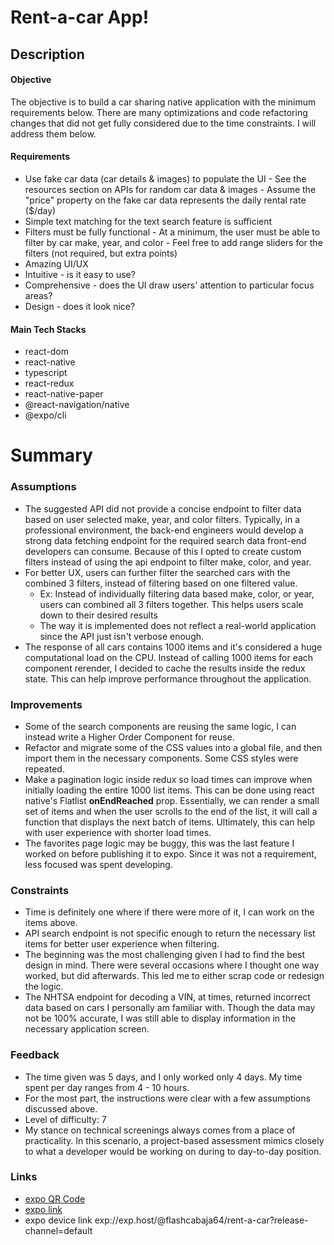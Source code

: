# Rent-a-car App!
## Description
#### Objective
The objective is to build a car sharing native application with the minimum requirements below. There are many optimizations and code refactoring changes that did not get fully considered due to the time constraints. I will address them below.
#### Requirements
 -   Use fake car data (car details & images) to populate the UI
    -   See the resources section on APIs for random car data & images
    -   Assume the "price" property on the fake car data represents the daily rental rate ($/day)
 -   Simple text matching for the text search feature is sufficient
 -   Filters must be fully functional
    -   At a minimum, the user must be able to filter by car make, year, and color
    -   Feel free to add range sliders for the filters (not required, but extra points)
 -   Amazing UI/UX
 - Intuitive - is it easy to use?
 - Comprehensive - does the UI draw users' attention to particular focus areas?
 - Design - does it look nice?
#### Main Tech Stacks
 - react-dom
 - react-native
 - typescript
 - react-redux
 - react-native-paper
 - @react-navigation/native
 - @expo/cli

# Summary

### Assumptions
 - The suggested API did not provide a concise endpoint to filter data based on user selected make, year, and color filters. Typically, in a professional environment, the back-end engineers would develop a strong data fetching endpoint for the required search data front-end developers can consume. Because of this I opted to create custom filters instead of using the api endpoint to filter make, color, and year.
- For better UX, users can further filter the searched cars with the combined 3 filters, instead of filtering based on one filtered value. 
	- Ex: Instead of individually filtering data based make, color, or year, users can combined all 3 filters together. This helps users scale down to their desired results
	- The way it is implemented does not reflect a real-world application since the API just isn't verbose enough.
- The response of all cars contains 1000 items and it's considered a huge computational load on the CPU. Instead of calling 1000 items for each component rerender, I decided to cache the results inside the redux state. This can help improve performance throughout the application.

### Improvements
- Some of the search components are reusing the same logic, I can instead write a Higher Order Component for reuse. 
- Refactor and migrate some of the CSS values into a global file, and then import them in the necessary components. Some CSS styles were repeated.
- Make a pagination logic inside redux so load times can improve when initially loading the entire 1000 list items. This can be done using react native's Flatlist **onEndReached** prop. Essentially, we can render a small set of items and when the user scrolls to the end of the list, it will call a function that displays the next batch of items. Ultimately, this can help with user experience with shorter load times.
- The favorites page logic may be buggy, this was the last feature I worked on before publishing it to expo. Since it was not a requirement, less focused was spent developing.

### Constraints
- Time is definitely one where if there were more of it, I can work on the items above.
- API search endpoint is not specific enough to return the necessary list items for better user experience when filtering.
- The beginning was the most challenging given I had to find the best design in mind. There were several occasions where I thought one way worked, but did afterwards. This led me to either scrap code or redesign the logic.
- The NHTSA endpoint for decoding a VIN, at times, returned incorrect data based on cars I personally am familiar with. Though the data may not be 100% accurate, I was still able to display information in the necessary application screen.

### Feedback
- The time given was 5 days, and I only worked only 4 days. My time spent per day ranges from 4 - 10 hours.
- For the most part, the instructions were clear with a few assumptions discussed above.
- Level of difficulty: 7
- My stance on technical screenings always comes from a place of practicality. In this scenario, a project-based assessment mimics closely to what a developer would be working on during to day-to-day position.

### Links
- [expo QR Code](https://qr.expo.dev/expo-go?owner=flashcabaja64&slug=rent-a-car&releaseChannel=default&host=exp.host)
- [expo link](https://expo.dev/@flashcabaja64/rent-a-car?serviceType=classic&distribution=expo-go)
- expo device link exp://exp.host/@flashcabaja64/rent-a-car?release-channel=default

